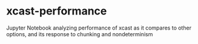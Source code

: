 # xcast-performance
Jupyter Notebook analyzing performance of xcast as it compares to other options, and its response to chunking and nondeterminism
